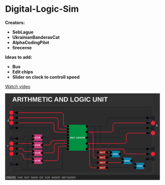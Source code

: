 # Digital-Logic-Sim

**Creators:**
- **SebLague**
- **UkrainianBanderasCat**
- **AlphaCodingPilot**
- **firecerne**

**Ideas to add:**
- **Bus**
- **Edit chips**
- **Slider on clock to controll speed**
         

[Watch video](https://www.youtube.com/watch?v=QZwneRb-zqA)

![Simulation Screenshot](https://raw.githubusercontent.com/SebLague/Images/master/ALU.png)
